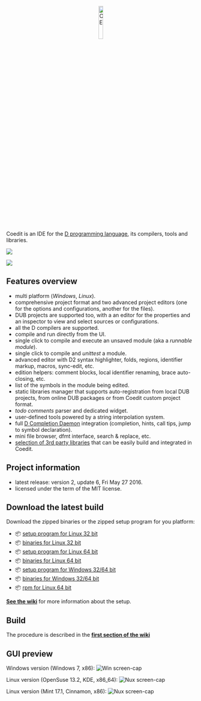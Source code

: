 <p align="center">
  <img src="https://github.com/BBasile/Coedit/raw/master/logo/coedit.png?raw=true" width="15%" height="15%" alt="CE"/>
</p>

Coedit is an IDE for the [D programming language](http://dlang.org), its compilers, tools and libraries.

[![](https://github.com/BBasile/CoeditWikiData/raw/master/coedit.win7.33.png)](https://github.com/BBasile/CoeditWikiData/raw/master/coedit.win7.png)

[![](https://www.paypalobjects.com/en_US/i/btn/btn_donateCC_LG.gif)](https://www.paypal.com/cgi-bin/webscr?cmd=_s-xclick&hosted_button_id=AQDJVC39PJF7J)

**Features overview**
---
- multi platform (_Windows_, _Linux_).
- comprehensive project format and two advanced project editors (one for the options and configurations, another for the files).
- DUB projects are supported too, with a an editor for the properties and an inspector to view and select sources or configurations.
- all the D compilers are supported.
- compile and run directly from the UI.
- single click to compile and execute an unsaved module (aka a _runnable module_).
- single click to compile and _unittest_ a module.
- advanced editor with D2 syntax highlighter, folds, regions, identifier markup, macros, sync-edit, etc.
- edition helpers: comment blocks, local identifier renaming, brace auto-closing, etc.
- list of the symbols in the module being edited.
- static libraries manager that supports auto-registration from local DUB projects, from online DUB packages or from Coedit custom project format.
- _todo comments_ parser and dedicated widget.
- user-defined tools powered by a string interpolation system.
- full [D Completion Daemon](https://github.com/Hackerpilot/DCD) integration (completion, hints, call tips, jump to symbol declaration).
- mini file browser, dfmt interface, search & replace, etc.
- [selection of 3rd party libraries](https://github.com/BBasile/metad) that can be easily build and integrated in Coedit.

**Project information**
---
- latest release: version 2, update 6, Fri May 27 2016.
- licensed under the term of the MIT license.

**Download the latest build**
---
Download the zipped binaries or the zipped setup program for you platform:

- :package: [setup program for Linux 32 bit](https://github.com/BBasile/Coedit/releases/download/2_update_6/coedit.2update6.linux32.setup.zip)
- :package: [binaries for Linux 32 bit](https://github.com/BBasile/Coedit/releases/download/2_update_6/coedit.2update6.linux32.zip)
- :package: [setup program for Linux 64 bit](https://github.com/BBasile/Coedit/releases/download/2_update_6/coedit.2update6.linux64.setup.zip)
- :package: [binaries for Linux 64 bit](https://github.com/BBasile/Coedit/releases/download/2_update_6/coedit.2update6.linux64.zip)
- :package: [setup program for Windows 32/64 bit](https://github.com/BBasile/Coedit/releases/download/2_update_6/coedit.2update6.win32.setup.zip)
- :package: [binaries for Windows 32/64 bit](https://github.com/BBasile/Coedit/releases/download/2_update_6/coedit.2update6.win32.zip)
- :package: [rpm for Linux 64 bit](https://github.com/BBasile/Coedit/releases/download/2_update_6/coedit-2-update6.x86_64.rpm)

[**See the wiki**](https://github.com/BBasile/Coedit/wiki#detailed-setup-procedure) for more information about the setup. 

**Build**
---

The procedure is described in the [**first section of the wiki**](https://github.com/BBasile/Coedit/wiki#detailed-setup-procedure)

**GUI preview**
---
Windows version (Windows 7, x86):
![Win screen-cap](https://github.com/BBasile/CoeditWikiData/raw/master/coedit.win7.png "Coedit GUI preview")

Linux version (OpenSuse 13.2, KDE, x86_64):
![Nux screen-cap](https://github.com/BBasile/CoeditWikiData/raw/master/coedit.linux.kde.png "Coedit GUI preview")

Linux version (Mint 17.1, Cinnamon, x86):
![Nux screen-cap](https://github.com/BBasile/CoeditWikiData/raw/master/coedit.linux.cinnamon.png "Coedit GUI preview")